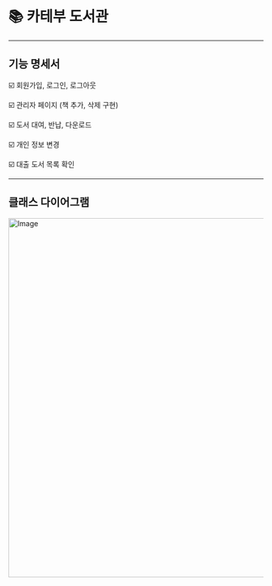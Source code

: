 # 📚 카테부 도서관
---

## 기능 명세서
☑️  회원가입, 로그인, 로그아웃

☑️ 관리자 페이지 (책 추가, 삭제 구현)

☑️ 도서 대여, 반납, 다운로드

☑️ 개인 정보 변경

☑️ 대출 도서 목록 확인

---

## 클래스 다이어그램
<img width="709" alt="Image" src="https://github.com/user-attachments/assets/875061cf-1b36-41d6-9663-cf2248362677" />
